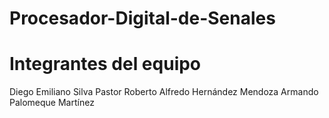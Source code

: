 # Procesador-Digital-de-Senales

# Integrantes del equipo
Diego Emiliano Silva Pastor
Roberto Alfredo Hernández Mendoza
Armando Palomeque Martínez
